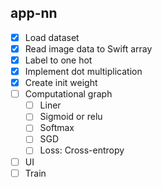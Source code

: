 ## app-nn

- [x] Load dataset
- [x] Read image data to Swift array
- [x] Label to one hot
- [x] Implement dot multiplication
- [x] Create init weight
- [ ] Computational graph
  - [ ] Liner
  - [ ] Sigmoid or relu
  - [ ] Softmax
  - [ ] SGD
  - [ ] Loss: Cross-entropy
- [ ] UI
- [ ] Train
